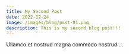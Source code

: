 ```yaml
---
title: My Second Post
date: 2022-12-24
image: /images/blog/post-01.png
description: This is my second blog post!!!
---
```


Ullamco et nostrud magna commodo nostrud ...
